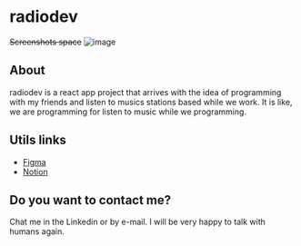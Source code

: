 # radiodev
~~Screenshots space~~
![image](https://user-images.githubusercontent.com/53236753/124676682-5efc0480-de95-11eb-8415-20c9216c66b7.png)
## About
radiodev is a react app project that arrives with the idea of programming with my friends and listen to musics stations based while we work. It is like, we are programming for listen to music while we programming.
## Utils links
- [Figma](https://www.figma.com/file/g1Fvxmc78wGxTDnJ5HSoK5/radiodev?node-id=0:1)
- [Notion](https://www.notion.so/radiodev-what-I-have-to-do-c53d2364710f4ef09e99bb9e037e162e)
## Do you want to contact me?
Chat me in the Linkedin or by e-mail. I will be very happy to talk with humans again.
